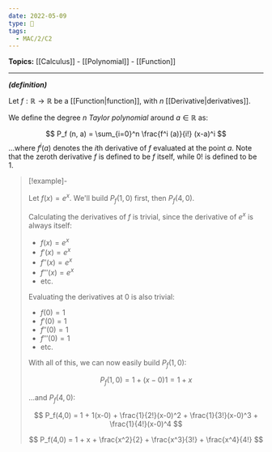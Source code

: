 ```yaml
---
date: 2022-05-09
type: 🧠
tags:
  - MAC/2/C2
---
```


**Topics:** [[Calculus]] - [[Polynomial]] - [[Function]]

---

_**(definition)**_

Let $f : \mathbb{R} \to \mathbb{R}$ be a [[Function|function]], with $n$ [[Derivative|derivatives]].

We define the degree $n$ _Taylor polynomial_ around $a \in \mathbb{R}$ as:

$$
P_f (n, a) = \sum_{i=0}^n \frac{f^i (a)}{i!} (x-a)^i
$$
…where $f^i(a)$ denotes the $i$th derivative of $f$ evaluated at the point $a$. Note that the zeroth derivative $f$ is defined to be $f$ itself, while $0!$ is defined to be $1$.

> [!example]-
>
> Let $f(x) = e^x$. We'll build $P_f(1,0)$ first, then $P_f(4, 0)$.
>
> Calculating the derivatives of $f$ is trivial, since the derivative of $e^x$ is always itself:
>
> - $f(x) = e^x$
> - $f'(x) = e^x$
> - $f''(x) = e^x$
> - $f'''(x) = e^x$
> - etc.
>
> Evaluating the derivatives at $0$ is also trivial:
>
> - $f(0) = 1$
> - $f'(0) = 1$
> - $f''(0) = 1$
> - $f'''(0) = 1$
> - etc.
>
> With all of this, we can now easily build $P_f(1,0)$:
>
> $$
> P_f(1,0) = 1 + (x-0)1 = 1 + x
> $$
>
> …and $P_f(4,0)$:
>
> $$
> P_f(4,0) = 1 + 1(x-0) + \frac{1}{2!}(x-0)^2 + \frac{1}{3!}(x-0)^3 + \frac{1}{4!}(x-0)^4
> $$
>
> $$
> P_f(4,0) = 1 + x + \frac{x^2}{2} + \frac{x^3}{3!} + \frac{x^4}{4!}
> $$
